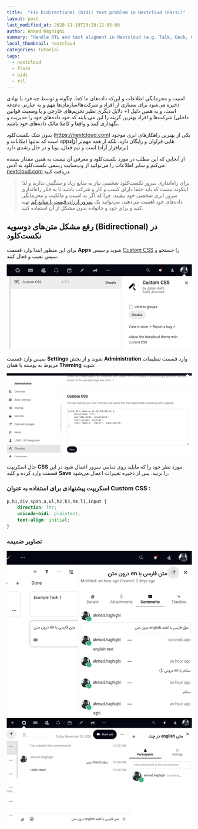 ```yaml
---
title:  "Fix bidirectional (bidi) text problem in Nextcloud (Farsi)"
layout: post
last_modified_at: 2020-11-19T23:20:12-05:00
author: Ahmad Haghighi
summary: "Handle RTL and text aligment in Nextcloud (e.g. Talk, Deck, Calendar) "
local_thumbnail: nextcloud
categories: tutorial
tags:
  - nextcloud
  - floss
  - bidi
  - rtl
---
```


امنیت و محرمانگی اطلاعات و این‌که داده‌های ما کجا، چگونه و توسط چه فرد یا نهادی ذخیره می‌شود برای بسیاری از افراد و شرکت‌ها/سازمان‌ها مهم و به عبارتی دغدغه است، و به همین دلیل (+ دلایل دیگری نظیر تحریم‌های خارجی و یا وضعیت قوانین داخلی) شرکت‌ها و افراد بهترین گزینه را این می یابند که خود داده‌های خود را مدیریت و نگهداری کنند و واقعا و کاملا مالک داده‌های خود باشند.    

بدون شک نکست‌کلود (https://nextcloud.com) یکی از بهترین راهکار‌های ابری موجود است که نه‌تنها امکانات و app‌هایی فراوان و رایگان دارد، بلکه از همه مهم‌تر **آزاد** (نرم‌افزار آزاد) است و تیم فعال، پویا و در حال رشدی دارد.    

از آنجایی که این مطلب در مورد نکست‌کلود و معرفی آن نیست به همین مقدار بسنده می‌کنم و سایر اطلاعات را می‌توانید از وب‌سایت رسمی نکست‌کلود به آدس [nextcloud.com](https://nextcloud.com/) دریافت کنید.    

> برای راه‌اندازی سرور نکست‌کلود شخصی نیاز به منابع زیاد و سنگینی ندارید و لذا اینکونه نیست که باید حتما دارای کسب و کار و شرکت باشید تا به فکر راه‌اندازی سرور ابری شخصی خود بیفتید، چرا که اگر به امنیت و مالکیت و محرمانگی داده‌های خود اهمیت می‌دهید، می‌توانید یک [سرور ارزان قیمت با منابع کم](https://docs.nextcloud.com/server/latest/admin_manual/installation/system_requirements.html) تهیه کنید و برای خود و خانواده بدون مشکل از آن استفاده کنید.    

## رفع مشکل متن‌های دوسویه (Bidirectional) در نکست‌کلود     
برای این منظور ابتدا وارد قسمت **Apps** شوید و سپس [Custom CSS](https://apps.nextcloud.com/apps/theming_customcss) را جستجو و سپس نصب و فعال کنید.    

![nextcloud-bidi-custom-css-app](/assets/images/nextcloud-bidi-custom-css-app.png) 

سپس وارد قسمت **Settings**  شوید و از بخش **Administration** وارد قسمت تنظیمات مربوط به پوسته یا همان **Theming** شوید:    

![nextcloud-bidi-custom-css-settings](/assets/images/nextcloud-bidi-custom-css-settings.png)    

حال اسکریپت **CSS** مورد نظر خود را که مایلید روی تمامی سرور اعمال شود در این قسمت وارد کرده و کلید **Save** را بزنید. پس از ذخیره تغییرات اعمال می‌شود.     

### اسکریپت پیشنهادی برای استفاده به عنوان Custom CSS :     
```css
p,h1,div,span,a,ul,h2,h3,h4,li,input {
    direction: ltr;
    unicode-bidi: plaintext;
    text-align: initial;
}
```

### تصاویر ضمیمه    
![nextcloud-bidi-deck](/assets/images/nextcloud-bidi-deck.png)    
![nextcloud-bidi-talk](/assets/images/nextcloud-bidi-talk.png)   


